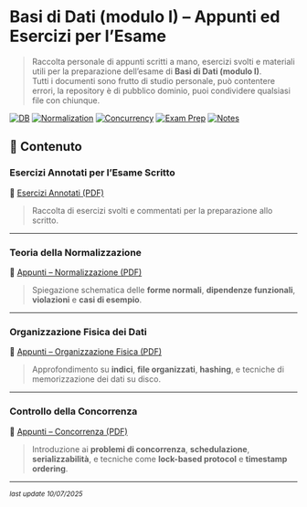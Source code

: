 # Basi di Dati (modulo I) – Appunti ed Esercizi per l’Esame

> Raccolta personale di appunti scritti a mano, esercizi svolti e materiali utili per la preparazione dell’esame di **Basi di Dati (modulo I)**.  
> Tutti i documenti sono frutto di studio personale, può contentere errori, la repository è di pubblico dominio, puoi condividere qualsiasi file con chiunque.

[![DB](https://img.shields.io/badge/topic-Database-blue)]()
[![Normalization](https://img.shields.io/badge/theory-Normalization-yellow)]()
[![Concurrency](https://img.shields.io/badge/theory-Concurrency-critical)]()
[![Exam Prep](https://img.shields.io/badge/focus-Esame%20Universitario-success)]()
[![Notes](https://img.shields.io/badge/resources-Appunti%20PDF-informational)]()


## 📌 Contenuto

### Esercizi Annotati per l’Esame Scritto
📄 [Esercizi Annotati (PDF)](https://github.com/CarloDaRomadev/Database/blob/main/quaderno%20esercizi/Esercizi_annotato.pdf)  
> Raccolta di esercizi svolti e commentati per la preparazione allo scritto.

---

### Teoria della Normalizzazione
📄 [Appunti – Normalizzazione (PDF)](https://github.com/CarloDaRomadev/Database/files/14351193/appunti.teoria.della.normalizzazione.pdf)  
> Spiegazione schematica delle **forme normali**, **dipendenze funzionali**, **violazioni** e **casi di esempio**.

---

### Organizzazione Fisica dei Dati
📄 [Appunti – Organizzazione Fisica (PDF)](https://github.com/CarloDaRomadev/Database/files/14363192/appunti.Organizzazione.fisica.pdf)  
> Approfondimento su **indici**, **file organizzati**, **hashing**, e tecniche di memorizzazione dei dati su disco.

---

### Controllo della Concorrenza
📄 [Appunti – Concorrenza (PDF)](https://github.com/CarloDaRomadev/Database/files/14365267/appunti.Controllo.concorrenza.pdf)  
> Introduzione ai **problemi di concorrenza**, **schedulazione**, **serializzabilità**, e tecniche come **lock-based protocol** e **timestamp ordering**.

---

<sub><i>last update 10/07/2025</i></sub>
